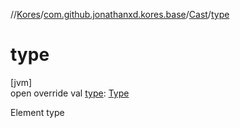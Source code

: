 //[Kores](../../../index.md)/[com.github.jonathanxd.kores.base](../index.md)/[Cast](index.md)/[type](type.md)

# type

[jvm]\
open override val [type](type.md): [Type](https://docs.oracle.com/javase/8/docs/api/java/lang/reflect/Type.html)

Element type
